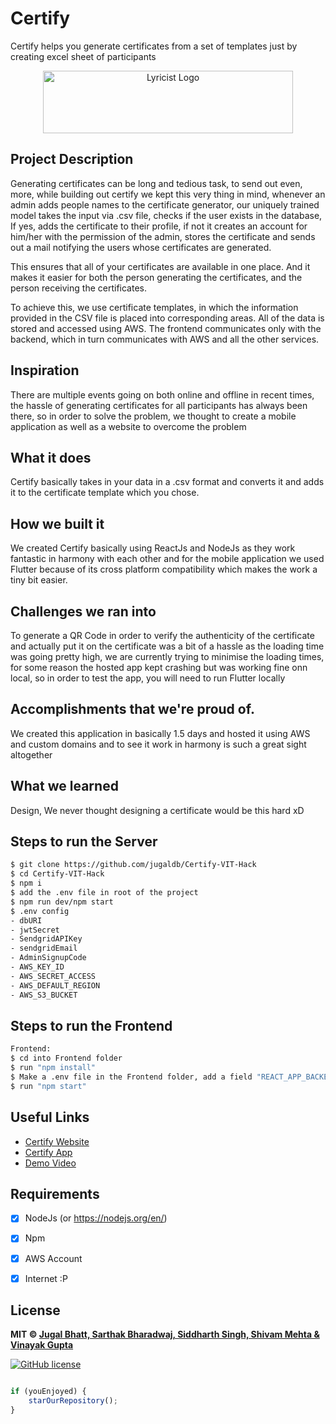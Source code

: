 # Certify

Certify helps you generate certificates from a set of templates just by creating excel sheet of participants

<p align="center">
<a href="https://certify.jugaldb.com">
<img src="https://certify-hax.s3.ap-south-1.amazonaws.com/certify.png" width="400px" height="100px" alt="Lyricist Logo"/>
</a>
</p>


## Project Description
Generating certificates can be long and tedious task, to send out even, more, while building out certify we kept this very thing in mind, whenever an admin adds people names to the certificate generator, our uniquely trained model takes the input via .csv file, checks if the user exists in the database, If yes, adds the certificate to their profile, if not it creates an account for him/her with the permission of the admin, stores the certificate and sends out a mail notifying the users whose certificates are generated.

This ensures that all of your certificates are available in one place. And it makes it easier for both the person generating the certificates, and the person receiving the certificates.

To achieve this, we use certificate templates, in which the information provided in the CSV file is placed into corresponding areas. All of the data is stored and accessed using AWS. The frontend communicates only with the backend, which in turn communicates with AWS and all the other services.


## Inspiration
There are multiple events going on both online and offline in recent times, the hassle of generating certificates for all participants has always been there, so in order to solve the problem, we thought to create a mobile application as well as a website to overcome the problem

## What it does
Certify basically takes in your data in a .csv format and converts it and adds it to the certificate template which you chose.

## How we built it
We created Certify basically using ReactJs and NodeJs as they work fantastic in harmony with each other and for the mobile application we used Flutter because of its cross platform compatibility which makes the work a tiny bit easier.

## Challenges we ran into
To generate a QR Code in order to verify the authenticity of the certificate and actually put it on the certificate was a bit of a hassle as the loading time was going pretty high, we are currently trying to minimise the loading times, for some reason the hosted app kept crashing but was working fine onn local, so in order to test the app, you will need to run Flutter locally

## Accomplishments that we're proud of.
We created this application in basically 1.5 days and hosted it using AWS and custom domains and to see it work in harmony is such a great sight altogether

## What we learned
Design, We never thought designing a certificate would be this hard xD

## Steps to run the Server
```bash
$ git clone https://github.com/jugaldb/Certify-VIT-Hack
$ cd Certify-VIT-Hack
$ npm i
$ add the .env file in root of the project
$ npm run dev/npm start
$ .env config
- dbURI
- jwtSecret
- SendgridAPIKey
- sendgridEmail
- AdminSignupCode
- AWS_KEY_ID
- AWS_SECRET_ACCESS
- AWS_DEFAULT_REGION
- AWS_S3_BUCKET
```
## Steps to run the Frontend

``` bash
Frontend:
$ cd into Frontend folder
$ run "npm install"
$ Make a .env file in the Frontend folder, add a field "REACT_APP_BACKEND_URL" with the backend url
$ run "npm start"
```

## Useful Links
- [Certify Website](https://certify.jugaldb.com)
- [Certify App](https://bit.ly/33NEBlJ)
- [Demo Video](https://youtu.be/9ux7ETQvliQ)

## Requirements
-  [x] NodeJs (or https://nodejs.org/en/)
-  [x] Npm
-  [x] AWS Account
-  [x] Internet :P 


## License

**MIT &copy; [Jugal Bhatt, Sarthak Bharadwaj, Siddharth Singh, Shivam Mehta & Vinayak Gupta](https://github.com/jugaldb/Certify-VIT-Hack/blob/master/LICENSE)**

[![GitHub license](https://img.shields.io/github/license/jugaldb/Certify-VIT-Hack?style=social&logo=github)](https://github.com/jugaldb/Certify-VIT-Hack/blob/master/LICENSE)


```javascript

if (youEnjoyed) {
    starOurRepository();
}

```
